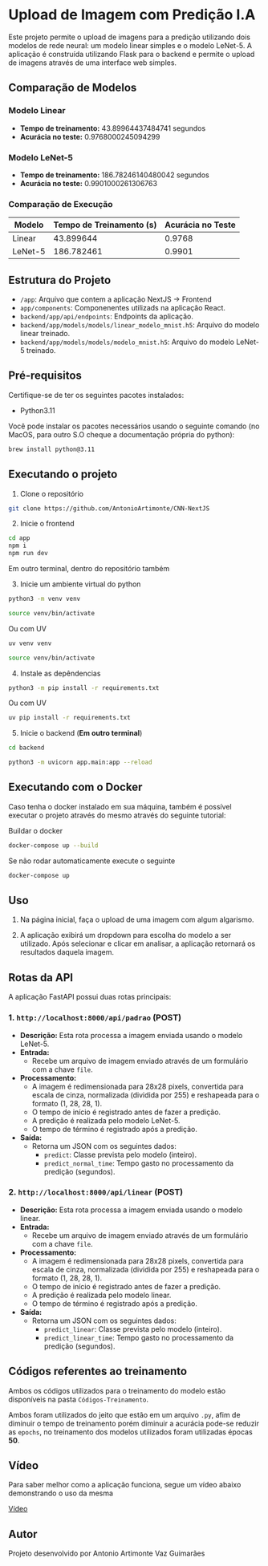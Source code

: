 # Upload de Imagem com Predição I.A

Este projeto permite o upload de imagens para a predição utilizando dois modelos de rede neural: um modelo linear simples e o modelo LeNet-5. A aplicação é construída utilizando Flask para o backend e permite o upload de imagens através de uma interface web simples.

## Comparação de Modelos

### Modelo Linear
- **Tempo de treinamento:** 43.89964437484741 segundos
- **Acurácia no teste:** 0.9768000245094299

### Modelo LeNet-5
- **Tempo de treinamento:** 186.78246140480042 segundos
- **Acurácia no teste:** 0.9901000261306763

### Comparação de Execução

| Modelo       | Tempo de Treinamento (s) | Acurácia no Teste |
|--------------|---------------------------|-------------------|
| Linear       | 43.899644                 | 0.9768            |
| LeNet-5      | 186.782461                | 0.9901            |

## Estrutura do Projeto

- `/app`: Arquivo que contem a aplicação NextJS -> Frontend
- `app/components`: Componenentes utilizads na aplicação React.
- `backend/app/api/endpoints`: Endpoints da aplicação.
- `backend/app/models/models/linear_modelo_mnist.h5`: Arquivo do modelo linear treinado.
- `backend/app/models/models/modelo_mnist.h5`: Arquivo do modelo LeNet-5 treinado.

## Pré-requisitos

Certifique-se de ter os seguintes pacotes instalados:

- Python3.11

Você pode instalar os pacotes necessários usando o seguinte comando (no MacOS, para outro S.O cheque a documentação própria do python):

```bash
brew install python@3.11
```

## Executando o projeto

1. Clone o repositório

```bash
git clone https://github.com/AntonioArtimonte/CNN-NextJS
```

2. Inicie o frontend

```bash
cd app
npm i
npm run dev
```

Em outro terminal, dentro do repositório também

3. Inicie um ambiente virtual do python

```bash
python3 -m venv venv

source venv/bin/activate
```

Ou com UV

```bash
uv venv venv

source venv/bin/activate
```

4. Instale as depêndencias

```bash
python3 -m pip install -r requirements.txt
```

Ou com UV

```bash
uv pip install -r requirements.txt
```



5. Inicie o backend (**Em outro terminal**)

```bash
cd backend

python3 -m uvicorn app.main:app --reload
```

## Executando com o Docker

Caso tenha o docker instalado em sua máquina, também é possível executar o projeto através do mesmo através do seguinte tutorial:

Buildar o docker

```bash
docker-compose up --build
```

Se não rodar automaticamente execute o seguinte

```bash
docker-compose up
```

## Uso

1. Na página inicial, faça o upload de uma imagem com algum algarismo.

2. A aplicação exibirá um dropdown para escolha do modelo a ser utilizado. Após selecionar e clicar em analisar, a aplicação retornará os resultados daquela imagem.

## Rotas da API

A aplicação FastAPI possui duas rotas principais:

### 1. `http://localhost:8000/api/padrao` (POST)

- **Descrição:** Esta rota processa a imagem enviada usando o modelo LeNet-5.
- **Entrada:**
  - Recebe um arquivo de imagem enviado através de um formulário com a chave `file`.
- **Processamento:**
  - A imagem é redimensionada para 28x28 pixels, convertida para escala de cinza, normalizada (dividida por 255) e reshapeada para o formato (1, 28, 28, 1).
  - O tempo de início é registrado antes de fazer a predição.
  - A predição é realizada pelo modelo LeNet-5.
  - O tempo de término é registrado após a predição.
- **Saída:**
  - Retorna um JSON com os seguintes dados:
    - `predict`: Classe prevista pelo modelo (inteiro).
    - `predict_normal_time`: Tempo gasto no processamento da predição (segundos).

### 2. `http://localhost:8000/api/linear` (POST)

- **Descrição:** Esta rota processa a imagem enviada usando o modelo linear.
- **Entrada:**
  - Recebe um arquivo de imagem enviado através de um formulário com a chave `file`.
- **Processamento:**
  - A imagem é redimensionada para 28x28 pixels, convertida para escala de cinza, normalizada (dividida por 255) e reshapeada para o formato (1, 28, 28, 1).
  - O tempo de início é registrado antes de fazer a predição.
  - A predição é realizada pelo modelo linear.
  - O tempo de término é registrado após a predição.
- **Saída:**
  - Retorna um JSON com os seguintes dados:
    - `predict_linear`: Classe prevista pelo modelo (inteiro).
    - `predict_linear_time`: Tempo gasto no processamento da predição (segundos).


## Códigos referentes ao treinamento

Ambos os códigos utilizados para o treinamento do modelo estão disponíveis na pasta `Códigos-Treinamento`.

Ambos foram utilizados do jeito que estão em um arquivo `.py`, afim de diminuir o tempo de treinamento porém diminuir a acurácia pode-se reduzir as `epochs`, no treinamento dos modelos utilizados foram utilizadas épocas **50**.

## Vídeo

Para saber melhor como a aplicação funciona, segue um vídeo abaixo demonstrando o uso da mesma

[Vídeo](https://drive.google.com/file/d/1ZM9rvCJfrFtXAPLuabt0bCnwKUOQW5kq/view?usp=sharing)

## Autor

Projeto desenvolvido por Antonio Artimonte Vaz Guimarães